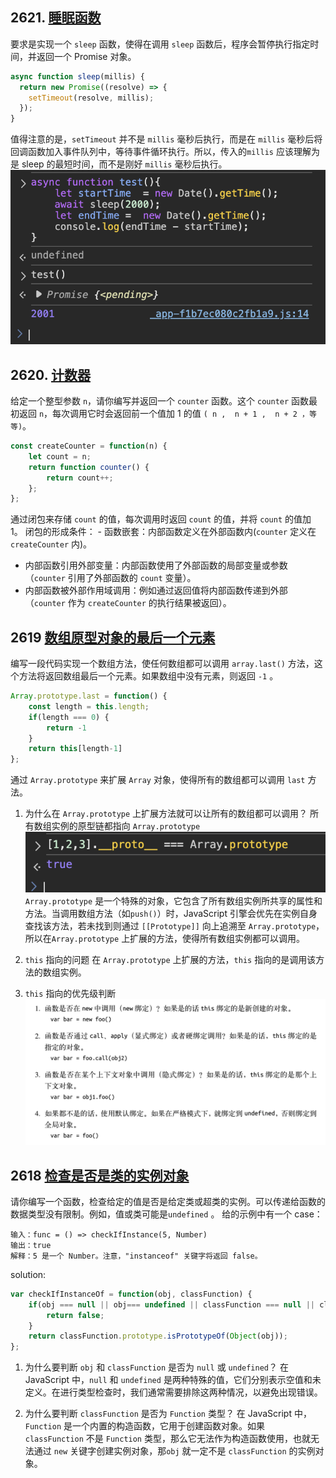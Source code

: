 ## 2621. [睡眠函数](https://leetcode.cn/problems/sleep/description/)
要求是实现一个 `sleep` 函数，使得在调用 `sleep` 函数后，程序会暂停执行指定时间，并返回一个 Promise 对象。

```js
async function sleep(millis) {
  return new Promise((resolve) => {
    setTimeout(resolve, millis);
  });
}
```

值得注意的是，`setTimeout` 并不是 `millis` 毫秒后执行，而是在 `millis` 毫秒后将回调函数加入事件队列中，等待事件循环执行。所以，传入的`millis` 应该理解为是 sleep 的最短时间，而不是刚好 `millis` 毫秒后执行。
![sleep](../images/image.png)


## 2620. [计数器](https://leetcode.cn/problems/counter/description/)

给定一个整型参数 `n`，请你编写并返回一个 `counter` 函数。这个 `counter` 函数最初返回 `n`，每次调用它时会返回前一个值加 1 的值 `( n ,  n + 1 ,  n + 2 ，等等)`。
```js
const createCounter = function(n) {
    let count = n;
    return function counter() {
        return count++;
    };
};
```

通过闭包来存储 `count` 的值，每次调用时返回 `count` 的值，并将 `count` 的值加 1。
闭包的形成条件：
​- 函数嵌套：内部函数定义在外部函数内(`counter` 定义在 `createCounter` 内)。
- ​内部函数引用外部变量：内部函数使用了外部函数的局部变量或参数（`counter` 引用了外部函数的 `count` 变量）。
- ​内部函数被外部作用域调用：例如通过返回值将内部函数传递到外部 （`counter` 作为 `createCounter` 的执行结果被返回）。


## 2619 [数组原型对象的最后一个元素](https://leetcode.cn/problems/array-prototype-last/description/)

编写一段代码实现一个数组方法，使任何数组都可以调用 `array.last()` 方法，这个方法将返回数组最后一个元素。如果数组中没有元素，则返回 `-1` 。

```js
Array.prototype.last = function() {
    const length = this.length;
    if(length === 0) {
        return -1
    }
    return this[length-1]
};
```

通过 `Array.prototype` 来扩展 `Array` 对象，使得所有的数组都可以调用 `last` 方法。

1. 为什么在 `Array.prototype` 上扩展方法就可以让所有的数组都可以调用？
所有数组实例的原型链都指向 `Array.prototype` 
![数组原型链](../images/image-1.png)
`Array.prototype` 是一个特殊的对象，它包含了所有数组实例所共享的属性和方法。当调用数组方法（如`push()`）时，JavaScript 引擎会优先在实例自身查找该方法，若未找到则通过 `[[Prototype]]` 向上追溯至 `Array.prototype`，所以在`Array.prototype` 上扩展的方法，使得所有数组实例都可以调用。

2. `this` 指向的问题
在 `Array.prototype` 上扩展的方法，`this` 指向的是调用该方法的数组实例。

3. `this` 指向的优先级判断
![this 指向的优先级判断](../images/image-2.png)

## 2618 [检查是否是类的实例对象](https://leetcode.cn/problems/check-if-object-instance-of-class/description/)
请你编写一个函数，检查给定的值是否是给定类或超类的实例。可以传递给函数的数据类型没有限制。例如，值或类可能是`undefined` 。
给的示例中有一个 case：
```
输入：func = () => checkIfInstance(5, Number)
输出：true
解释：5 是一个 Number。注意，"instanceof" 关键字将返回 false。
```
solution:
```js
var checkIfInstanceOf = function(obj, classFunction) {
    if(obj === null || obj=== undefined || classFunction === null || classFunction === undefined || !(classFunction instanceof Function)) {
        return false;
    }
    return classFunction.prototype.isPrototypeOf(Object(obj));
};
```

1. 为什么要判断 `obj` 和 `classFunction` 是否为 `null` 或 `undefined`？
在 JavaScript 中，`null` 和 `undefined` 是两种特殊的值，它们分别表示空值和未定义。在进行类型检查时，我们通常需要排除这两种情况，以避免出现错误。

2. 为什么要判断 `classFunction` 是否为 `Function` 类型？
在 JavaScript 中，`Function` 是一个内置的构造函数，它用于创建函数对象。如果 `classFunction` 不是 `Function` 类型，那么它无法作为构造函数使用，也就无法通过 `new` 关键字创建实例对象，那`obj` 就一定不是 `classFunction` 的实例对象。

   